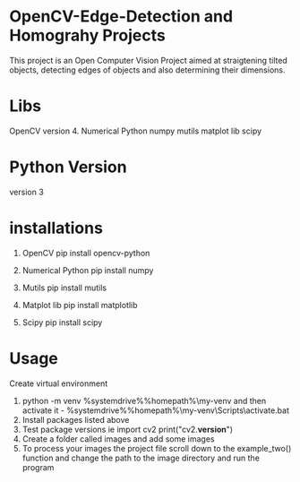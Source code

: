 # OpenCV-Edge-Detection and Homograhy Projects
This project is an Open Computer Vision Project aimed at straigtening tilted objects, detecting edges of objects and also determining their dimensions.
# Libs
OpenCV version 4.
Numerical Python numpy
mutils
matplot lib
scipy

# Python Version
version 3

# installations
1. OpenCV
pip install opencv-python

2. Numerical Python
pip install numpy

3. Mutils
pip install mutils

4. Matplot lib
pip install matplotlib

5. Scipy
pip install scipy


# Usage
Create virtual environment
1. python -m venv %systemdrive%%homepath%\my-venv  and then activate it - %systemdrive%%homepath%\my-venv\Scripts\activate.bat 
2. Install packages listed above
3. Test package versions ie
  import cv2
  print("cv2.__version__")
4. Create a folder called images and add some images
5. To process your images the project file scroll down to the example_two() function and change the path to the image directory and run the program


  



